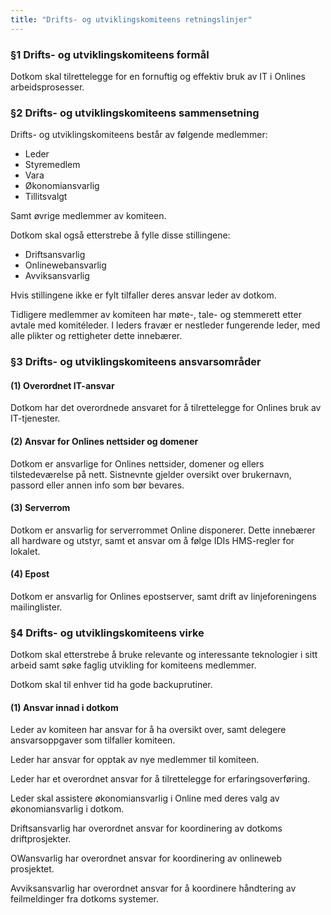 ```yaml
---
title: "Drifts- og utviklingskomiteens retningslinjer"
---
```


### §1 Drifts- og utviklingskomiteens formål

Dotkom skal tilrettelegge for en fornuftig og effektiv bruk av IT i Onlines arbeidsprosesser. 

### §2 Drifts- og utviklingskomiteens sammensetning

Drifts- og utviklingskomiteens består av følgende medlemmer: 

* Leder
* Styremedlem
* Vara
* Økonomiansvarlig
* Tillitsvalgt

Samt øvrige medlemmer av komiteen. 

Dotkom skal også etterstrebe å fylle disse stillingene:

* Driftsansvarlig
* Onlinewebansvarlig
* Avviksansvarlig

Hvis stillingene ikke er fylt tilfaller deres ansvar leder av dotkom.

Tidligere medlemmer av komiteen har møte-, tale- og stemmerett etter avtale med komitéleder. I leders fravær er nestleder fungerende leder, med alle plikter og rettigheter dette innebærer. 

### §3 Drifts- og utviklingskomiteens ansvarsområder

#### (1) Overordnet IT-ansvar

Dotkom har det overordnede ansvaret for å tilrettelegge for Onlines bruk av IT-tjenester. 

#### (2) Ansvar for Onlines nettsider og domener

Dotkom er ansvarlige for Onlines nettsider, domener og ellers tilstedeværelse på nett. Sistnevnte gjelder oversikt over brukernavn, passord eller annen info som bør bevares. 

#### (3) Serverrom

Dotkom er ansvarlig for serverrommet Online disponerer. Dette innebærer all hardware og utstyr, samt et ansvar om å følge IDIs HMS-regler for lokalet. 

#### (4) Epost

Dotkom er ansvarlig for Onlines epostserver, samt drift av linjeforeningens mailinglister. 

### §4 Drifts- og utviklingskomiteens virke

Dotkom skal etterstrebe å bruke relevante og interessante teknologier i sitt arbeid samt søke faglig utvikling for komiteens medlemmer. 

Dotkom skal til enhver tid ha gode backuprutiner. 

#### (1) Ansvar innad i dotkom

Leder av komiteen har ansvar for å ha oversikt over, samt delegere ansvarsoppgaver som tilfaller komiteen. 

Leder har ansvar for opptak av nye medlemmer til komiteen. 

Leder har et overordnet ansvar for å tilrettelegge for erfaringsoverføring.

Leder skal assistere økonomiansvarlig i Online med deres valg av økonomiansvarlig i dotkom.

Driftsansvarlig har overordnet ansvar for koordinering av dotkoms driftprosjekter. 

OWansvarlig har overordnet ansvar for koordinering av onlineweb prosjektet.

Avviksansvarlig har overordnet ansvar for å koordinere håndtering av feilmeldinger fra dotkoms systemer.